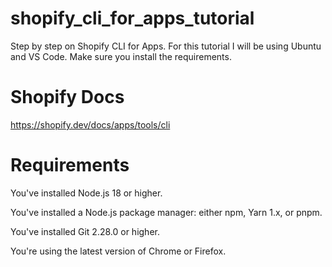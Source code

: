 # shopify_cli_for_apps_tutorial
Step by step on Shopify CLI for Apps. For this tutorial I will be using Ubuntu and VS Code. Make sure you install the requirements.

# Shopify Docs
https://shopify.dev/docs/apps/tools/cli

# Requirements
You've installed Node.js 18 or higher.

You've installed a Node.js package manager: either npm, Yarn 1.x, or pnpm.

You've installed Git 2.28.0 or higher.

You're using the latest version of Chrome or Firefox.
